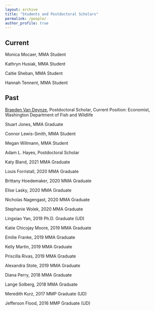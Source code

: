 ```yaml
---
layout: archive
title: "Students and Postdoctoral Scholars"
permalink: /people/
author_profile: true
---
```




## Current 

Monica Mocaer, MMA Student

Kathryn Husiak, MMA Student

Caitie Sheban, MMA Student

Hannah Tennent, MMA Student

## Past

[Braeden Van Deynze](https://www.vandeynze.com), Postdoctoral Scholar, Current Position: Economist, Washington Department of Fish and Wildlife

Stuart Jones, MMA Graduate

Connor Lewis-Smith, MMA Student

Megan Willmann, MMA Student

Adam L. Hayes, Postdoctoral Scholar

Katy Bland, 2021 MMA Graduate

Louis Forristall, 2020 MMA Graduate

Brittany Hoedemaker, 2020 MMA Graduate

Elise Lasky, 2020 MMA Graduate

Nicholas Nagengast, 2020 MMA Graduate

Stephanie Wolek, 2020 MMA Graduate

Lingxiao Yan, 2019 Ph.D. Graduate (UD)

Katie Chicojay Moore, 2019 MMA Graduate

Emilie Franke, 2019 MMA Graduate

Kelly Martin, 2019 MMA Graduate

Priscilla Rivas, 2019 MMA Graduate

Alexandra Stote, 2019 MMA Graduate

Diana Perry, 2018 MMA Graduate 

Lange Solberg, 2018 MMA Graduate

Meredith Kurz, 2017 MMP Graduate (UD)

Jefferson Flood, 2016 MMP Graduate (UD)
